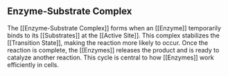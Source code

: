 ## Enzyme-Substrate Complex  
The [[Enzyme-Substrate Complex]] forms when an [[Enzyme]] temporarily binds to its [[Substrates]] at the [[Active Site]]. This complex stabilizes the [[Transition State]], making the reaction more likely to occur. Once the reaction is complete, the [[Enzymes]] releases the product and is ready to catalyze another reaction. This cycle is central to how [[Enzymes]] work efficiently in cells.